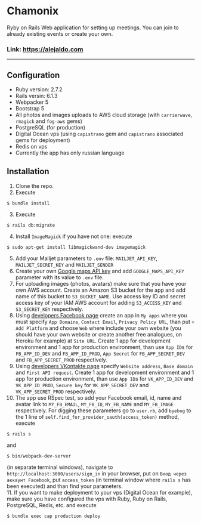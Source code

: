 Chamonix
======================
Ryby on Rails Web application for setting up meetings. You can join to already existing events or create your own.
### Link: https://alejaldo.com
----------------------
## Configuration

+ Ruby version: 2.7.2
+ Rails versin: 6.1.3
+ Webpacker 5
+ Bootstrap 5
+ All photos and images uploads to AWS cloud storage (with `carrierwave`, `rmagick` and `fog-aws` gems)
+ PostgreSQL (for production)
+ Digital Ocean vps (using `capistrano` gem and `capistrano` associated gems for deployment)
+ Redis on vps
+ Currently the app has only russian language

## Installation

1. Clone the repo.
2. Execute 
```
$ bundle install
```
3. Execute 
```
$ rails db:migrate
```
4. Install `ImageMagick` if you have not one: execute 
```
$ sudo apt-get install libmagickwand-dev imagemagick
```
5. Add your Mailjet parameters to `.env` file: `MAILJET_API_KEY`, `MAILJET_SECRET_KEY` and `MAILJET_SENDER`
6. Create your own [Google maps API key](https://developers.google.com/maps/documentation/embed/get-api-key) and add `GOOGLE_MAPS_API_KEY` parameter with its value to `.env` file.
7. For uploading images (photos, avatars) make sure that you have your own AWS account. Create an Amazon S3 bucket for the app and add name of this bucket to `S3_BUCKET_NAME`. Use access key ID and secret access key of your IAM AWS account for adding `S3_ACCESS_KEY` and `S3_SECRET_KEY` respectively.
8. Using [developers Facebook page](https://developers.facebook.com/) create an app in `My apps` where you must specify `App Domains`, `Contact Email`, `Privacy Policy URL`, than put `+ Add Platform` and choose `Web` where include your own website (you should have your own website or create another free analogues, on Heroku for example) at `Site URL`. Create 1 app for development environment and 1 app for production environment, than use `App ID`s for `FB_APP_ID_DEV` and `FB_APP_ID_PROD`, `App Secret` for `FB_APP_SECRET_DEV` and `FB_APP_SECRET_PROD` respectively.
9. Using [developers VKontakte page](https://vk.com/dev) specify `Website address`, `Base domain` and `First API request`. Create 1 app for development environment and 1 app for production environment, than use `App ID`s for `VK_APP_ID_DEV` and `VK_APP_ID_PROD`, `Secure key` for `VK_APP_SECRET_DEV` and `VK_APP_SECRET_PROD` respectively.
10. The app use RSpec test, so add your Facebook email, id, name and avatar link to `MY_FB_EMAIL`, `MY_FB_ID`, `MY_FB_NAME` and `MY_FB_IMAGE` respectively. For digging these parameters go to `user.rb`, add `byebug` to the 1 line of `self.find_for_provider_oauth(access_token)` method, execute 
```
$ rails s
``` 
and 
```
$ bin/webpack-dev-server
``` 
(in separate terminal windows), navigate to `http://localhost:3000/users/sign_in` in your browser, put on `Вход через аккаунт Facebook`, put `access_token` (in terminal window where `rails s` has been executed) and than find your parameters.   
11. If you want to make deployment to your vps (Digital Ocean for example), make sure you have configured the vps with Ruby, Ruby on Rails, PostgreSQL, Redis, etc. and execute 
```
$ bundle exec cap production deploy
``` 
